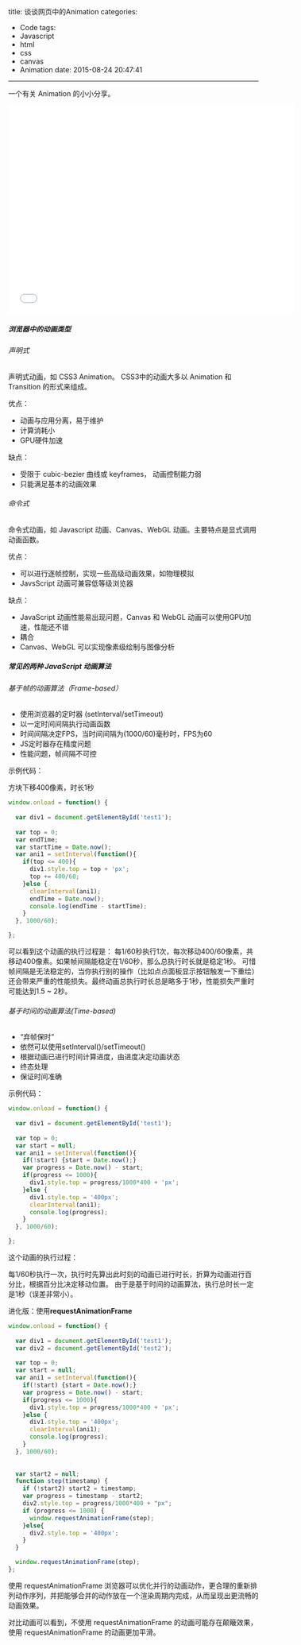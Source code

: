 title: 谈谈网页中的Animation
categories:
  - Code
tags:
  - Javascript
  - html
  - css
  - canvas
  - Animation
date: 2015-08-24 20:47:41
---

一个有关 Animation 的小小分享。

<!-- more -->

<iframe src="//slides.com/jin5354/css3-animations/embed" width="576" height="420" scrolling="no" frameborder="0" webkitallowfullscreen mozallowfullscreen allowfullscreen></iframe>

##### 浏览器中的动画类型

###### 声明式

声明式动画，如 CSS3 Animation。 CSS3中的动画大多以 Animation 和 Transition 的形式来组成。

优点：
- 动画与应用分离，易于维护
- 计算消耗小
- GPU硬件加速

缺点：
- 受限于 cubic-bezier 曲线或 keyframes， 动画控制能力弱
- 只能满足基本的动画效果

###### 命令式

命令式动画，如 Javascript 动画、Canvas、WebGL 动画。主要特点是显式调用动画函数。

优点：
- 可以进行逐帧控制，实现一些高级动画效果，如物理模拟
- JavsScript 动画可兼容低等级浏览器

缺点：
- JavaScript 动画性能易出现问题，Canvas 和 WebGL 动画可以使用GPU加速，性能还不错
- 耦合
- Canvas、WebGL 可以实现像素级绘制与图像分析

##### 常见的两种 JavaScript 动画算法

###### 基于帧的动画算法（Frame-based）

- 使用浏览器的定时器 (setInterval/setTimeout)
- 以一定时间间隔执行动画函数
- 时间间隔决定FPS，当时间间隔为(1000/60)毫秒时，FPS为60
- JS定时器存在精度问题
- 性能问题，帧间隔不可控

示例代码：

方块下移400像素，时长1秒

```JavaScript
window.onload = function() {
  
  var div1 = document.getElementById('test1');
  
  var top = 0;
  var endTime;
  var startTime = Date.now();
  var ani1 = setInterval(function(){
    if(top <= 400){
      div1.style.top = top + 'px'; 
      top += 400/60;  
    }else {
      clearInterval(ani1);
      endTime = Date.now();
      console.log(endTime - startTime);
    }
  }, 1000/60);

};
```
可以看到这个动画的执行过程是：
每1/60秒执行1次，每次移动400/60像素，共移动400像素。如果帧间隔能稳定在1/60秒，那么总执行时长就是稳定1秒。
可惜帧间隔是无法稳定的，当你执行别的操作（比如点点面板显示按钮触发一下重绘）还会带来严重的性能损失。最终动画总执行时长总是略多于1秒，性能损失严重时可能达到1.5 ~ 2秒。

###### 基于时间的动画算法(Time-based)

- “弃帧保时”
- 依然可以使用setInterval()/setTimeout()
- 根据动画已进行时间计算进度，由进度决定动画状态
- 终态处理
- 保证时间准确

示例代码：

```JavaScript
window.onload = function() {
  
  var div1 = document.getElementById('test1');
  
  var top = 0;
  var start = null;
  var ani1 = setInterval(function(){
    if(!start) {start = Date.now();}
    var progress = Date.now() - start;
    if(progress <= 1000){
      div1.style.top = progress/1000*400 + 'px';  
    }else {
      div1.style.top = '400px';  
      clearInterval(ani1);
      console.log(progress);
    }
  }, 1000/60);

};
```

这个动画的执行过程：

每1/60秒执行一次，执行时先算出此时刻的动画已进行时长，折算为动画进行百分比，根据百分比决定移动位置。
由于是基于时间的动画算法，执行总时长一定是1秒（误差非常小）。

进化版：使用**requestAnimationFrame**

```JavaScript
window.onload = function() {
  
  var div1 = document.getElementById('test1');
  var div2 = document.getElementById('test2');
  
  var top = 0;
  var start = null;
  var ani1 = setInterval(function(){
    if(!start) {start = Date.now();}
    var progress = Date.now() - start;
    if(progress <= 1000){
      div1.style.top = progress/1000*400 + 'px';   
    }else {
      div1.style.top = '400px';  
      clearInterval(ani1);
      console.log(progress);
    }
  }, 1000/60);
  
  
  var start2 = null;
  function step(timestamp) {
    if (!start2) start2 = timestamp;
    var progress = timestamp - start2;
    div2.style.top = progress/1000*400 + "px";
    if (progress <= 1000) {
      window.requestAnimationFrame(step);
    }else{
      div2.style.top = '400px'; 
    }
  }

  window.requestAnimationFrame(step);
};
```
使用 requestAnimationFrame 浏览器可以优化并行的动画动作，更合理的重新排列动作序列，并把能够合并的动作放在一个渲染周期内完成，从而呈现出更流畅的动画效果。

对比动画可以看到，不使用 requestAnimationFrame 的动画可能存在颠簸效果，使用 requestAnimationFrame 的动画更加平滑。